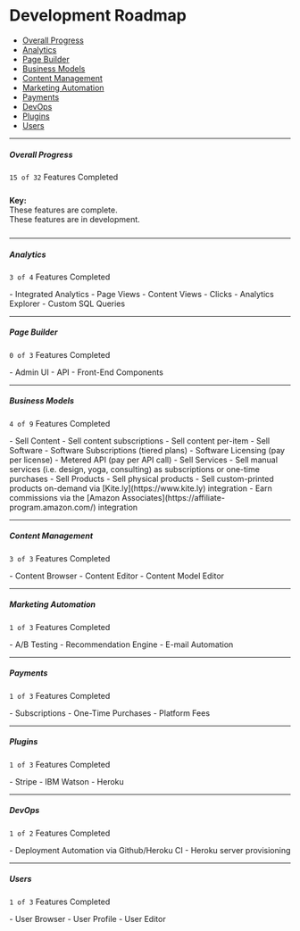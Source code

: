 # Development Roadmap

- [<span class="fa fa-fw fa-times-circle text-danger"></span> Overall Progress](#overall)
- [<span class="fa fa-fw fa-times-circle text-warning"></span> Analytics](#analytics)
- [<span class="fa fa-fw fa-times-circle text-danger"></span> Page Builder](#page-builder)
- [<span class="fa fa-fw fa-times-circle text-warning"></span> Business Models](#business-models)
- [<span class="fa fa-fw fa-check-circle text-success"></span>Content Management](#content)
- [<span class="fa fa-fw fa-times-circle text-danger"></span> Marketing Automation](#marketing-automation)
- [<span class="fa fa-fw fa-times-circle text-danger"></span> Payments](#payments)
- [<span class="fa fa-fw fa-times-circle text-warning"></span> DevOps](#devops)
- [<span class="fa fa-fw fa-times-circle text-danger"></span> Plugins](#plugins)
- [<span class="fa fa-fw fa-times-circle text-danger"></span> Users](#users)

---

<a id="overall"></a>
##### Overall Progress 

<larecipe-card>
    <larecipe-badge type="danger" circle class="mr-3" icon="fa fa-times"></larecipe-badge> <code>15 of 32</code> Features Completed
    <larecipe-progress type="danger" :value="47"></larecipe-progress>    
    
</larecipe-card>
<p style="margin-top:25px;"></p>

**Key:**
<br>
<span style="color:mediumseagreen;" class="fa fa-fw fa-check-circle"></span> These features are complete.
<br><span class="fa fa-fw fa-circle"></span> These features are in development.
<p style="margin-top:25px;"></p>

--- 

<a id="analytics"></a>
##### Analytics 

<larecipe-card>
    <larecipe-badge type="warning" circle class="mr-3" icon="fa fa-times"></larecipe-badge> <code>3 of 4</code> Features Completed
    <larecipe-progress type="warning" :value="75"></larecipe-progress>    
    
</larecipe-card>
<p></p>
- Integrated Analytics
 - <span style="color:mediumseagreen;" class="fa fa-fw fa-check-circle"></span> Page Views
 - <span style="color:mediumseagreen;" class="fa fa-fw fa-check-circle"></span> Content Views
 - <span style="color:mediumseagreen;" class="fa fa-fw fa-check-circle"></span> Clicks
- Analytics Explorer 
 - <span class="fa fa-fw fa-circle"></span> Custom SQL Queries 
<br>

--- 

<a id="page-builder"></a>
##### Page Builder
<larecipe-card>
    <larecipe-badge type="danger" circle class="mr-3" icon="fa fa-times"></larecipe-badge> <code>0 of 3</code> Features Completed
    <larecipe-progress type="danger" :value="0"></larecipe-progress>    
    
</larecipe-card>
<p></p>
- <span class="fa fa-fw fa-circle"></span> Admin UI
- <span class="fa fa-fw fa-circle"></span> API
- <span class="fa fa-fw fa-circle"></span> Front-End Components
<br>

--- 

<a id="business-models"></a>
##### Business Models 

<larecipe-card>
    <larecipe-badge type="warning" circle class="mr-3" icon="fa fa-times"></larecipe-badge> <code>4 of 9</code> Features Completed   
    <larecipe-progress type="warning" :value="55"></larecipe-progress>    
    
</larecipe-card>
<p></p>
- Sell Content
 - <span style="color:mediumseagreen;" class="fa fa-fw fa-check-circle"></span> Sell content subscriptions
 - <span class="fa fa-fw fa-circle"></span> Sell content per-item
- Sell Software
 - <span style="color:mediumseagreen;" class="fa fa-fw fa-check-circle"></span> Software Subscriptions (tiered plans) 
 - <span class="fa fa-fw fa-circle"></span> Software Licensing (pay per license)
 - <span class="fa fa-fw fa-circle"></span> Metered API (pay per API call) 
- Sell Services
 - <span style="color:mediumseagreen;" class="fa fa-fw fa-check-circle"></span> Sell manual services (i.e. design, yoga, consulting) as subscriptions or one-time purchases 
- Sell Products
 - <span style="color:mediumseagreen;" class="fa fa-fw fa-check-circle"></span> Sell physical products 
 - <span class="fa fa-fw fa-circle"></span> Sell custom-printed products on-demand via [Kite.ly](https://www.kite.ly) integration
 - <span class="fa fa-fw fa-circle"></span> Earn commissions via the [Amazon Associates](https://affiliate-program.amazon.com/) integration
<br>

--- 

<a id="content"></a>
##### Content Management 

<larecipe-card>
    <larecipe-badge type="success" circle class="mr-3" icon="fa fa-check"></larecipe-badge> <code>3 of 3</code> Features Completed
    <larecipe-progress type="success" :value="100"></larecipe-progress>    
    
</larecipe-card>
<p></p>
- <span style="color:mediumseagreen;" class="fa fa-fw fa-check-circle"></span> Content Browser
- <span style="color:mediumseagreen;" class="fa fa-fw fa-check-circle"></span> Content Editor
- <span style="color:mediumseagreen;" class="fa fa-fw fa-check-circle"></span> Content Model Editor
 
--- 
 
<a id="marketing-automation"></a>
##### Marketing Automation 

<larecipe-card>
    <larecipe-badge type="danger" circle class="mr-3" icon="fa fa-times"></larecipe-badge> <code>1 of 3</code> Features Completed
    <larecipe-progress type="danger" :value="33"></larecipe-progress>    
    
</larecipe-card>
<p></p>
- <span style="color:mediumseagreen;" class="fa fa-fw fa-check-circle"></span> A/B Testing
- <span class="fa fa-fw fa-circle"></span> Recommendation Engine
- <span class="fa fa-fw fa-circle"></span> E-mail Automation
<br>

--- 

<a id="payments"></a>
##### Payments 
<larecipe-card>
    <larecipe-badge type="danger" circle class="mr-3" icon="fa fa-times"></larecipe-badge> <code>1 of 3</code> Features Completed
    <larecipe-progress type="danger" :value="33"></larecipe-progress>    
    
</larecipe-card>
<p></p>
- <span style="color:mediumseagreen;" class="fa fa-fw fa-check-circle"></span> Subscriptions
- <span class="fa fa-fw fa-circle"></span> One-Time Purchases
- <span class="fa fa-fw fa-circle"></span> Platform Fees
<br>

--- 

<a id="plugins"></a>
##### Plugins 
<larecipe-card>
    <larecipe-badge type="danger" circle class="mr-3" icon="fa fa-times"></larecipe-badge> <code>1 of 3</code> Features Completed
    <larecipe-progress type="danger" :value="33"></larecipe-progress>    
    
</larecipe-card>
<p></p>
- <span style="color:mediumseagreen;" class="fa fa-fw fa-check-circle"></span> Stripe
- <span class="fa fa-fw fa-circle"></span> IBM Watson
- <span class="fa fa-fw fa-circle"></span> Heroku
<br>
 
--- 
 
<a id="devops"></a>
##### DevOps
<larecipe-card>
 <larecipe-badge type="warning" circle class="mr-3" icon="fa fa-times"></larecipe-badge> <code>1 of 2</code> Features Completed
 <larecipe-progress type="warning" :value="50"></larecipe-progress> 
 
</larecipe-card>
<p></p>
- <span style="color:mediumseagreen;" class="fa fa-fw fa-check-circle"></span> Deployment Automation via Github/Heroku CI
- <span class="fa fa-fw fa-circle"></span> Heroku server provisioning
<br>

--- 

<a id="users"></a>
##### Users 
<larecipe-card>
 <larecipe-badge type="danger" circle class="mr-3" icon="fa fa-times"></larecipe-badge> <code>1 of 3</code> Features Completed
 <larecipe-progress type="danger" :value="33"></larecipe-progress> 
</larecipe-card>
<p></p>
- <span style="color:mediumseagreen;" class="fa fa-fw fa-check-circle"></span> User Browser
- <span class="fa fa-fw fa-circle"></span> User Profile
- <span class="fa fa-fw fa-circle"></span> User Editor